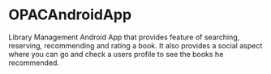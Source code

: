 # OPACAndroidApp
Library Management Android App that provides feature of searching, reserving, recommending and rating a book. It also provides a social aspect where you can go and check a users profile to see the books he recommended.
